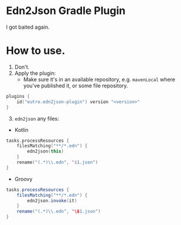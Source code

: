 # Edn2Json Gradle Plugin

I got baited again.

# How to use.

1. Don't.
2. Apply the plugin:
   - Make sure it's in an available repository, e.g. `mavenLocal` where you've published it, or some file repository.

```kotlin
plugins {
    id("eutro.edn2json-plugin") version "<version>"
}
```

3. `edn2json` any files:

- Kotlin

```kotlin
tasks.processResources {
    filesMatching("**/*.edn") {
        edn2json(this)
    }
    rename("(.*)\\.edn", "$1.json")
}
```

- Groovy

```groovy
tasks.processResources {
    filesMatching("**/*.edn") {
        edn2json.invoke(it)
    }
    rename("(.*)\\.edn", "\$1.json")
}
```
